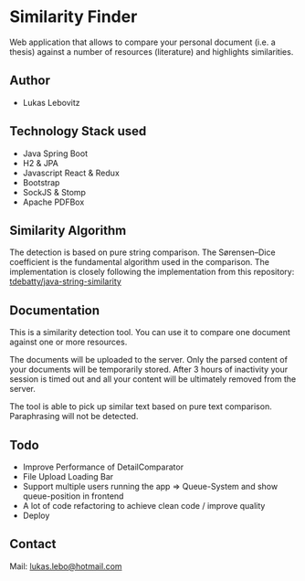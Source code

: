# Similarity Finder

Web application that allows to compare your personal document (i.e. a thesis) against a number of resources (literature) and highlights similarities.

## Author

* Lukas Lebovitz

## Technology Stack used

* Java Spring Boot
* H2 & JPA
* Javascript React & Redux
* Bootstrap
* SockJS & Stomp
* Apache PDFBox

## Similarity Algorithm

The detection is based on pure string comparison. The Sørensen–Dice coefficient is the fundamental algorithm used in the comparison. The implementation is closely following the implementation from this repository: [tdebatty/java-string-similarity](https://github.com/tdebatty/java-string-similarity)

## Documentation

This is a similarity detection tool. You can use it to compare one document against one or more resources.

The documents will be uploaded to the server. Only the parsed content of your documents will be temporarily stored. After 3 hours of inactivity your session is timed out and all your content will be ultimately removed from the server.

The tool is able to pick up similar text based on pure text comparison. Paraphrasing will not be detected.

## Todo

* Improve Performance of DetailComparator
* File Upload Loading Bar
* Support multiple users running the app => Queue-System and show queue-position in frontend
* A lot of code refactoring to achieve clean code / improve quality
* Deploy

## Contact

Mail: lukas.lebo@hotmail.com
